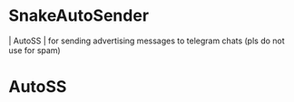 # SnakeAutoSender
| AutoSS | for sending advertising messages to telegram chats (pls do not use for spam)
# AutoSS
